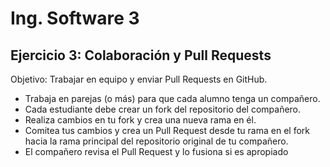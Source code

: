 # Ing. Software 3
## Ejercicio 3: Colaboración y Pull Requests 
Objetivo: Trabajar en equipo y enviar Pull Requests en GitHub.
- Trabaja en parejas (o más) para que cada alumno tenga un compañero.
- Cada estudiante debe crear un fork del repositorio del compañero.
- Realiza cambios en tu fork y crea una nueva rama en él.
- Comitea tus cambios y crea un Pull Request desde tu rama en el fork hacia la rama 
principal del repositorio original de tu compañero.
- El compañero revisa el Pull Request y lo fusiona si es apropiado
